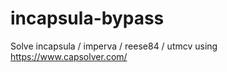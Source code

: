 # incapsula-bypass
Solve incapsula / imperva / reese84 / utmcv using https://www.capsolver.com/
      